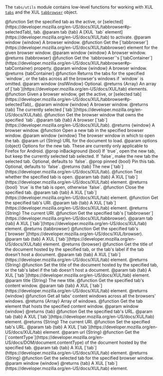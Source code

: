 
The `tabs/utils` module contains low-level functions for working with
XUL [`tabs`](https://developer.mozilla.org/en-US/docs/XUL/tab) and the XUL [`tabbrowser`](https://developer.mozilla.org/en-US/docs/XUL/tabbrowser)
object.

<api name="activateTab">
@function
Set the specified tab as the active, or
[selected](https://developer.mozilla.org/en-US/docs/XUL/tabbrowser#p-selectedTab),
tab.
@param tab {tab}
A [XUL `tab` element](https://developer.mozilla.org/en-US/docs/XUL/tab)
to activate.
@param window {window}
A browser window.
</api>

<api name="getTabBrowser">
@function
Get the [`tabbrowser`](https://developer.mozilla.org/en-US/docs/XUL/tabbrowser)
element for the given browser window.
@param window {window}
A browser window.
@returns {tabbrowser}
</api>

<api name="getTabContainer">
@function
Get the `tabbrowser`'s
[`tabContainer`](https://developer.mozilla.org/en-US/docs/XUL/tabbrowser#p-tabContainer)
property.
@param window {window}
A browser window.
@returns {tabContainer}
</api>

<api name="getTabs">
@function
Returns the tabs for the specified `window`, or the tabs
across all the browser's windows if `window` is omitted.
@param window {nsIWindow}
Optional.
@returns {Array}
An array of [`tab`](https://developer.mozilla.org/en-US/docs/XUL/tab)
elements.
</api>

<api name="getActiveTab">
@function
Given a browser window, get the active, or
[selected tab](https://developer.mozilla.org/en-US/docs/XUL/tabbrowser#p-selectedTab),.
@param window {window}
A browser window.
@returns {tab}
The currently selected
[`tab`](https://developer.mozilla.org/en-US/docs/XUL/tab).
</api>

<api name="getOwnerWindow">
@function
Get the browser window that owns the specified `tab`.
@param tab {tab}
A browser [`tab`](https://developer.mozilla.org/en-US/docs/XUL/tab).
@returns {window}
A browser window.
</api>

<api name="openTab">
@function
Open a new tab in the specified browser window.
@param window {window}
The browser window in which to open the tab.
@param url {String}
URL for the document to load.
@param options {object}
Options for the new tab. These are currently only applicable
to Firefox for Android.
  @prop inBackground {bool}
  If `true`, open the new tab, but keep the currently selected tab selected.
  If `false`, make the new tab the selected tab.
  Optional, defaults to `false`.
  @prop pinned {bool}
  Pin this tab. Optional, defaults to `false`.
@returns {tab}
The new [`tab`](https://developer.mozilla.org/en-US/docs/XUL/tab).
</api>

<api name="isTabOpen">
@function
Test whether the specified tab is open.
@param tab {tab}
A XUL [`tab`](https://developer.mozilla.org/en-US/docs/XUL/tab) element.
@returns {bool}
`true` is the tab is open, otherwise `false`.
</api>

<api name="closeTab">
@function
Close the specified tab.
@param tab {tab}
A XUL [`tab`](https://developer.mozilla.org/en-US/docs/XUL/tab) element.
</api>

<api name="getURI">
@function
Get the specified tab's URI.
@param tab {tab}
A XUL [`tab`](https://developer.mozilla.org/en-US/docs/XUL/tab) element.
@returns {String}
The current URI.
</api>

<api name="getTabBrowserForTab">
@function
Get the specified tab's [`tabbrowser`](https://developer.mozilla.org/en-US/docs/XUL/tabbrowser).
@param tab {tab}
A XUL [`tab`](https://developer.mozilla.org/en-US/docs/XUL/tab) element.
@returns {tabbrowser}
</api>

<api name="getBrowserForTab">
@function
Get the specified tab's [`browser`](https://developer.mozilla.org/en-US/docs/XUL/browser).
@param tab {tab}
A XUL [`tab`](https://developer.mozilla.org/en-US/docs/XUL/tab) element.
@returns {browser}
</api>

<api name="getTabTitle">
@function
Get the title of the document hosted by the specified tab, or the tab's
label if the tab doesn't host a document.
@param tab {tab}
A XUL [`tab`](https://developer.mozilla.org/en-US/docs/XUL/tab) element.
@returns {String}
</api>

<api name="setTabTitle">
@function
Set the title of the document hosted by the specified tab, or the
tab's label if the tab doesn't host a document.
@param tab {tab}
A XUL [`tab`](https://developer.mozilla.org/en-US/docs/XUL/tab) element.
@param title {String}
The new title.
</api>

<api name="getTabContentWindow">
@function
Get the specified tab's content window.
@param tab {tab}
A XUL [`tab`](https://developer.mozilla.org/en-US/docs/XUL/tab) element.
@returns {window}
</api>

<api name="getAllTabContentWindows">
@function
Get all tabs' content windows across all the browsers' windows.
@returns {Array}
Array of windows.
</api>

<api name="getTabForContentWindow">
@function
Get the tab element that hosts the specified content window.
@param window {window}
@returns {tab}
</api>

<api name="getTabURL">
@function
Get the specified tab's URL.
@param tab {tab}
A XUL [`tab`](https://developer.mozilla.org/en-US/docs/XUL/tab) element.
@returns {String}
The current URI.
</api>

<api name="setTabURL">
@function
Set the specified tab's URL.
@param tab {tab}
A XUL [`tab`](https://developer.mozilla.org/en-US/docs/XUL/tab) element.
@param url {String}
</api>

<api name="getTabContentType">
@function
Get the [`contentType`](https://developer.mozilla.org/en-US/docs/DOM/document.contentType)
of the document hosted by the specified tab.
@param tab {tab}
A XUL [`tab`](https://developer.mozilla.org/en-US/docs/XUL/tab) element.
@returns {String}
</api>

<api name="getSelectedTab">
@function
Get the selected tab for the specified browser window.
@param window {window}
@returns {tab}
A XUL [`tab`](https://developer.mozilla.org/en-US/docs/XUL/tab) element.
</api>

